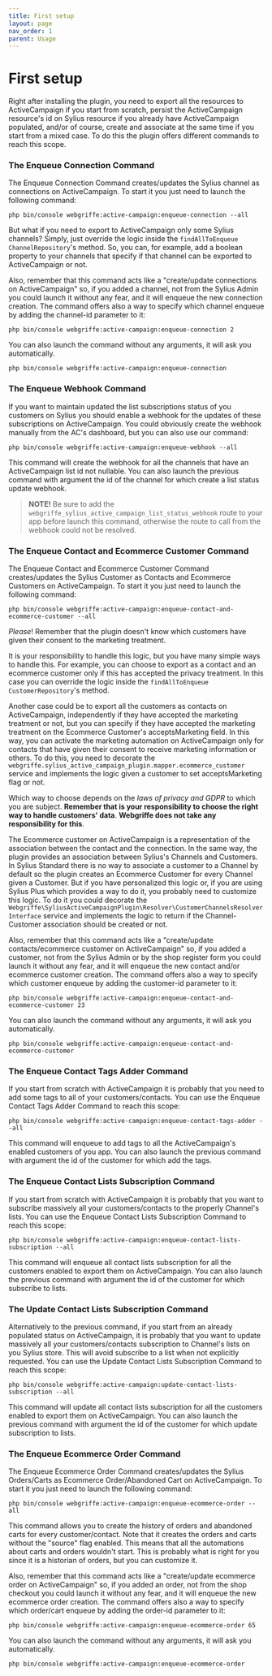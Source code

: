 ```yaml
---
title: First setup
layout: page
nav_order: 1
parent: Usage
---
```


# First setup

Right after installing the plugin, you need to export all the resources to ActiveCampaign if you start from scratch,
persist the ActiveCampaign resource's id on Sylius resource if you already have ActiveCampaign populated, and/or of
course, create and associate at the same time if you start from a mixed case. To do this the plugin offers different
commands to reach this scope.

### The Enqueue Connection Command

The Enqueue Connection Command creates/updates the Sylius channel as connections on ActiveCampaign. To start it you just
need to launch the following command:

```shell
php bin/console webgriffe:active-campaign:enqueue-connection --all
```

But what if you need to export to ActiveCampaign only some Sylius channels? Simply, just override the logic inside the
`findAllToEnqueue` `ChannelRepository`'s method. So, you can, for example, add a boolean property to your channels that
specify if that channel can be exported to ActiveCampaign or not.

Also, remember that this command acts like a "create/update connections on ActiveCampaign" so, if you added a channel,
not from the Sylius Admin you could launch it without any fear, and it will enqueue the new connection creation. The
command offers also a way to specify which channel enqueue by adding the channel-id parameter to it:

```shell
php bin/console webgriffe:active-campaign:enqueue-connection 2
```

You can also launch the command without any arguments, it will ask you automatically.

```shell
php bin/console webgriffe:active-campaign:enqueue-connection
```

### The Enqueue Webhook Command

If you want to maintain updated the list subscriptions status of you customers on Sylius you should enable a webhook for the updates of these subscriptions on ActiveCampaign.
You could obviously create the webhook manually from the AC's dashboard, but you can also use our command:

```shell
php bin/console webgriffe:active-campaign:enqueue-webhook --all
```

This command will create the webhook for all the channels that have an ActiveCampaign list id not nullable. You can also
launch the previous command with argument the id of the channel for which create a list status update webhook.

> **NOTE!** Be sure to add the `webgriffe_sylius_active_campaign_list_status_webhook` route to your app before launch this command, otherwise the route to call from the webhook could not be resolved.

### The Enqueue Contact and Ecommerce Customer Command

The Enqueue Contact and Ecommerce Customer Command creates/updates the Sylius Customer as Contacts and Ecommerce
Customers on ActiveCampaign. To start it you just need to launch the following command:

```shell
php bin/console webgriffe:active-campaign:enqueue-contact-and-ecommerce-customer --all
```

_Please_! Remember that the plugin doesn't know which customers have given their consent to the marketing treatment.

It is your responsibility to handle this logic, but you have many simple ways to handle this. For example, you can
choose to export as a contact and an ecommerce customer only if this has accepted the privacy treatment. In this case
you can override the logic inside the `findAllToEnqueue` `CustomerRepository`'s method.

Another case could be to export all the customers as contacts on ActiveCampaign, independently if they have accepted the
marketing treatment or not, but you can specify if they have accepted the marketing treatment on the Ecommerce
Customer's acceptsMarketing field. In this way, you can activate the marketing automation on ActiveCampaign only for
contacts that have given their consent to receive marketing information or others. To do this, you need to decorate the
`webgriffe.sylius_active_campaign_plugin.mapper.ecommerce_customer` service and implements the logic given a customer to
set acceptsMarketing flag or not.

Which way to choose depends on the _laws of privacy and GDPR_ to which you are subject. **Remember that is your
responsibility to choose the right way to handle customers' data**. **Webgriffe does not take any responsibility for
this**.

The Ecommerce customer on ActiveCampaign is a representation of the association between the contact and the connection.
In the same way, the plugin provides an association between Sylius's Channels and Customers. In Sylius Standard there is
no way to associate a customer to a Channel by default so the plugin creates an Ecommerce Customer for every Channel
given a Customer. But if you have personalized this logic or, if you are using Sylius Plus which provides a way to do
it, you probably need to customize this logic. To do it you could decorate the
`Webgriffe\SyliusActiveCampaignPlugin\Resolver\CustomerChannelsResolverInterface` service and implements the logic
to return if the Channel-Customer association should be created or not.

Also, remember that this command acts like a "create/update contacts/ecommerce customer on ActiveCampaign" so, if you
added a customer, not from the Sylius Admin or by the shop register form you could launch it without any fear, and it
will enqueue the new contact and/or ecommerce customer creation. The command offers also a way to specify which customer
enqueue by adding the customer-id parameter to it:

```shell
php bin/console webgriffe:active-campaign:enqueue-contact-and-ecommerce-customer 23
```

You can also launch the command without any arguments, it will ask you automatically.

```shell
php bin/console webgriffe:active-campaign:enqueue-contact-and-ecommerce-customer
```

### The Enqueue Contact Tags Adder Command

If you start from scratch with ActiveCampaign it is probably that you need to add some tags to all of your customers/contacts.
You can use the Enqueue Contact Tags Adder Command to reach this scope:

```shell
php bin/console webgriffe:active-campaign:enqueue-contact-tags-adder --all
```

This command will enqueue to add tags to all the ActiveCampaign's enabled customers of you app. You can also
launch the previous command with argument the id of the customer for which add the tags.

### The Enqueue Contact Lists Subscription Command

If you start from scratch with ActiveCampaign it is probably that you want to subscribe massively all your customers/contacts to the properly Channel's lists.
You can use the Enqueue Contact Lists Subscription Command to reach this scope:

```shell
php bin/console webgriffe:active-campaign:enqueue-contact-lists-subscription --all
```

This command will enqueue all contact lists subscription for all the customers enabled to export them on ActiveCampaign. You can also
launch the previous command with argument the id of the customer for which subscribe to lists.

### The Update Contact Lists Subscription Command

Alternatively to the previous command, if you start from an already populated status on ActiveCampaign, it is probably that you want to update massively all your customers/contacts subscription to Channel's lists on you Sylius store.
This will avoid subscribe to a list when not explicitly requested. You can use the Update Contact Lists Subscription Command to reach this scope:

```shell
php bin/console webgriffe:active-campaign:update-contact-lists-subscription --all
```

This command will update all contact lists subscription for all the customers enabled to export them on ActiveCampaign. You can also
launch the previous command with argument the id of the customer for which update subscription to lists.

### The Enqueue Ecommerce Order Command

The Enqueue Ecommerce Order Command creates/updates the Sylius Orders/Carts as Ecommerce Order/Abandoned Cart on
ActiveCampaign. To start it you just need to launch the following command:

```shell
php bin/console webgriffe:active-campaign:enqueue-ecommerce-order --all
```

This command allows you to create the history of orders and abandoned carts for every customer/contact. Note that it
creates the orders and carts without the "source" flag enabled. This means that all the automations about carts and
orders wouldn't start. This is probably what is right for you since it is a historian of orders, but you can customize
it.

Also, remember that this command acts like a "create/update ecommerce order on ActiveCampaign" so, if you added an
order, not from the shop checkout you could launch it without any fear, and it will enqueue the new ecommerce order
creation. The command offers also a way to specify which order/cart enqueue by adding the order-id parameter to it:

```shell
php bin/console webgriffe:active-campaign:enqueue-ecommerce-order 65
```

You can also launch the command without any arguments, it will ask you automatically.

```shell
php bin/console webgriffe:active-campaign:enqueue-ecommerce-order
```
